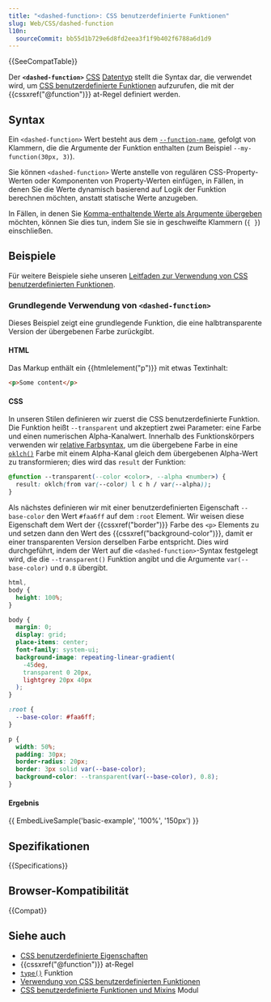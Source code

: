 ```yaml
---
title: "<dashed-function>: CSS benutzerdefinierte Funktionen"
slug: Web/CSS/dashed-function
l10n:
  sourceCommit: bb55d1b729e6d8fd2eea3f1f9b402f6788a6d1d9
---
```


{{SeeCompatTable}}

Der **`<dashed-function>`** [CSS](/de/docs/Web/CSS) [Datentyp](/de/docs/Web/CSS/CSS_values_and_units/CSS_data_types) stellt die Syntax dar, die verwendet wird, um [CSS benutzerdefinierte Funktionen](/de/docs/Web/CSS/CSS_custom_functions_and_mixins/Using_custom_functions) aufzurufen, die mit der {{cssxref("@function")}} at-Regel definiert werden.

## Syntax

Ein `<dashed-function>` Wert besteht aus dem [`--function-name`](/de/docs/Web/CSS/@function#--function-name), gefolgt von Klammern, die die Argumente der Funktion enthalten (zum Beispiel `--my-function(30px, 3)`).

Sie können `<dashed-function>` Werte anstelle von regulären CSS-Property-Werten oder Komponenten von Property-Werten einfügen, in Fällen, in denen Sie die Werte dynamisch basierend auf Logik der Funktion berechnen möchten, anstatt statische Werte anzugeben.

In Fällen, in denen Sie [Komma-enthaltende Werte als Argumente übergeben](/de/docs/Web/CSS/@function#passing_comma-containing_values_as_arguments) möchten, können Sie dies tun, indem Sie sie in geschweifte Klammern (`{ }`) einschließen.

## Beispiele

Für weitere Beispiele siehe unseren [Leitfaden zur Verwendung von CSS benutzerdefinierten Funktionen](/de/docs/Web/CSS/CSS_custom_functions_and_mixins/Using_custom_functions).

### Grundlegende Verwendung von `<dashed-function>`

Dieses Beispiel zeigt eine grundlegende Funktion, die eine halbtransparente Version der übergebenen Farbe zurückgibt.

#### HTML

Das Markup enthält ein {{htmlelement("p")}} mit etwas Textinhalt:

```html live-sample___basic-example
<p>Some content</p>
```

#### CSS

In unseren Stilen definieren wir zuerst die CSS benutzerdefinierte Funktion. Die Funktion heißt `--transparent` und akzeptiert zwei Parameter: eine Farbe und einen numerischen Alpha-Kanalwert. Innerhalb des Funktionskörpers verwenden wir [relative Farbsyntax](/de/docs/Web/CSS/CSS_colors/Relative_colors), um die übergebene Farbe in eine [`oklch()`](/de/docs/Web/CSS/color_value/oklch) Farbe mit einem Alpha-Kanal gleich dem übergebenen Alpha-Wert zu transformieren; dies wird das `result` der Funktion:

```css live-sample___basic-example
@function --transparent(--color <color>, --alpha <number>) {
  result: oklch(from var(--color) l c h / var(--alpha));
}
```

Als nächstes definieren wir mit einer benutzerdefinierten Eigenschaft `--base-color` den Wert `#faa6ff` auf dem `:root` Element. Wir weisen diese Eigenschaft dem Wert der {{cssxref("border")}} Farbe des `<p>` Elements zu und setzen dann den Wert des {{cssxref("background-color")}}, damit er einer transparenten Version derselben Farbe entspricht. Dies wird durchgeführt, indem der Wert auf die `<dashed-function>`-Syntax festgelegt wird, die die `--transparent()` Funktion angibt und die Argumente `var(--base-color)` und `0.8` übergibt.

```css hidden live-sample___basic-example
html,
body {
  height: 100%;
}

body {
  margin: 0;
  display: grid;
  place-items: center;
  font-family: system-ui;
  background-image: repeating-linear-gradient(
    -45deg,
    transparent 0 20px,
    lightgrey 20px 40px
  );
}
```

```css live-sample___basic-example
:root {
  --base-color: #faa6ff;
}

p {
  width: 50%;
  padding: 30px;
  border-radius: 20px;
  border: 3px solid var(--base-color);
  background-color: --transparent(var(--base-color), 0.8);
}
```

#### Ergebnis

{{ EmbedLiveSample('basic-example', '100%', '150px') }}

## Spezifikationen

{{Specifications}}

## Browser-Kompatibilität

{{Compat}}

## Siehe auch

- [CSS benutzerdefinierte Eigenschaften](/de/docs/Web/CSS/--*)
- {{cssxref("@function")}} at-Regel
- [`type()`](/de/docs/Web/CSS/type) Funktion
- [Verwendung von CSS benutzerdefinierten Funktionen](/de/docs/Web/CSS/CSS_custom_functions_and_mixins/Using_custom_functions)
- [CSS benutzerdefinierte Funktionen und Mixins](/de/docs/Web/CSS/CSS_custom_functions_and_mixins) Modul
